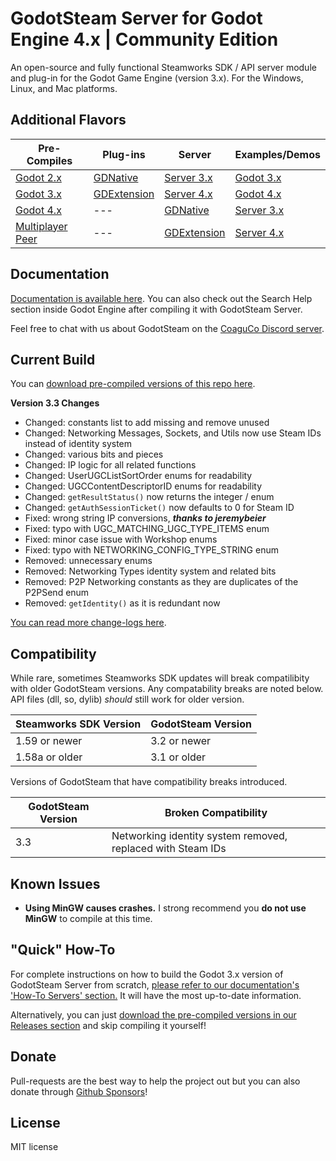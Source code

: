 # GodotSteam Server for Godot Engine 4.x | Community Edition
An open-source and fully functional Steamworks SDK / API server module and plug-in for the Godot Game Engine (version 3.x). For the Windows, Linux, and Mac platforms. 

Additional Flavors
---
Pre-Compiles | Plug-ins | Server | Examples/Demos
--- | --- | --- | ---
[Godot 2.x](https://github.com/CoaguCo-Industries/GodotSteam/tree/godot2)| [GDNative](https://github.com/CoaguCo-Industries/GodotSteam/tree/gdnative) | [Server 3.x](https://github.com/CoaguCo-Industries/GodotSteam-Server/tree/godot3) | [Godot 3.x](https://github.com/CoaguCo-Industries/GodotSteam-Example-Project/tree/godot3)
[Godot 3.x](https://github.com/CoaguCo-Industries/GodotSteam/tree/godot3) | [GDExtension](https://github.com/CoaguCo-Industries/GodotSteam/tree/gdextension) | [Server 4.x](https://github.com/CoaguCo-Industries/GodotSteam-Server/tree/godot4) |  [Godot 4.x](https://github.com/CoaguCo-Industries/GodotSteam-Example-Project/tree/godot4)
[Godot 4.x](https://github.com/CoaguCo-Industries/GodotSteam/tree/godot4) | --- | [GDNative](https://github.com/CoaguCo-Industries/GodotSteam-Server/tree/gdnative) | [Server 3.x](https://github.com/CoaguCo-Industries/GodotSteam-Example-Project/tree/server3)
[Multiplayer Peer](https://github.com/CoaguCo-Industries/GodotSteam/tree/multiplayer-peer)| --- | [GDExtension](https://github.com/CoaguCo-Industries/GodotSteam-Server/tree/gdextension) | [Server 4.x](https://github.com/CoaguCo-Industries/GodotSteam-Example-Project/tree/server4)

Documentation
---
[Documentation is available here](https://godotsteam.com/). You can also check out the Search Help section inside Godot Engine after compiling it with GodotSteam Server.

Feel free to chat with us about GodotSteam on the [CoaguCo Discord server](https://discord.gg/SJRSq6K).

Current Build
---
You can [download pre-compiled versions of this repo here](https://github.com/CoaguCo-Industries/GodotSteam-Server/releases).

**Version 3.3 Changes**
- Changed: constants list to add missing and remove unused
- Changed: Networking Messages, Sockets, and Utils now use Steam IDs instead of identity system
- Changed: various bits and pieces
- Changed: IP logic for all related functions
- Changed: UserUGCListSortOrder enums for readability
- Changed: UGCContentDescriptorID enums for readability
- Changed: `getResultStatus()` now returns the integer / enum
- Changed: `getAuthSessionTicket()` now defaults to 0 for Steam ID
- Fixed: wrong string IP conversions, ***thanks to jeremybeier***
- Fixed: typo with UGC_MATCHING_UGC_TYPE_ITEMS enum
- Fixed: minor case issue with Workshop enums
- Fixed: typo with NETWORKING_CONFIG_TYPE_STRING enum
- Removed: unnecessary enums
- Removed: Networking Types identity system and related bits
- Removed: P2P Networking constants as they are duplicates of the P2PSend enum
- Removed: `getIdentity()` as it is redundant now

[You can read more change-logs here](https://godotsteam.com/changelog/server3/).

Compatibility
---
While rare, sometimes Steamworks SDK updates will break compatilibity with older GodotSteam versions. Any compatability breaks are noted below. API files (dll, so, dylib) _should_ still work for older version.

Steamworks SDK Version | GodotSteam Version
---|---
1.59 or newer | 3.2 or newer
1.58a or older | 3.1 or older

Versions of GodotSteam that have compatibility breaks introduced.

GodotSteam Version | Broken Compatibility
---|---
3.3| Networking identity system removed, replaced with Steam IDs

Known Issues
---
- **Using MinGW causes crashes.** I strong recommend you **do not use MinGW** to compile at this time.

"Quick" How-To
---
For complete instructions on how to build the Godot 3.x version of GodotSteam Server from scratch, [please refer to our documentation's 'How-To Servers' section.](https://godotsteam.com/howto/server/) It will have the most up-to-date information.

Alternatively, you can just [download the pre-compiled versions in our Releases section](https://github.com/CoaguCo-Industries/GodotSteam-Server/releases) and skip compiling it yourself!

Donate
---
Pull-requests are the best way to help the project out but you can also donate through [Github Sponsors](https://github.com/sponsors/Gramps)!

License
---
MIT license
